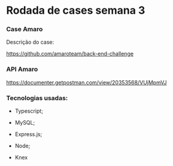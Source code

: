 # Rodada de cases semana 3

### Case Amaro

 Descrição do case:

https://github.com/amaroteam/back-end-challenge

### API Amaro

https://documenter.getpostman.com/view/20353568/VUjMpmVJ
### Tecnologias usadas:

* Typescript;

* MySQL;

* Express.js;

* Node;

* Knex



